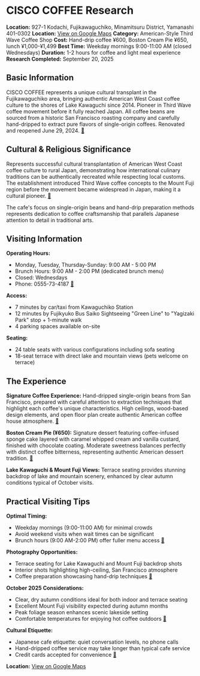 # CISCO COFFEE Research

**Location:** 927-1 Kodachi, Fujikawaguchiko, Minamitsuru District, Yamanashi 401-0302
**Location:** [View on Google Maps](https://maps.google.com/maps?q=35.5108426,138.7530539)
**Category:** American-Style Third Wave Coffee Shop
**Cost:** Hand-drip coffee ¥600, Boston Cream Pie ¥650, lunch ¥1,000-¥1,499
**Best Time:** Weekday mornings 9:00-11:00 AM (closed Wednesdays)
**Duration:** 1-2 hours for coffee and light meal experience
**Research Completed:** September 20, 2025

## Basic Information

CISCO COFFEE represents a unique cultural transplant in the Fujikawaguchiko area, bringing authentic American West Coast coffee culture to the shores of Lake Kawaguchi since 2014. Pioneer in Third Wave coffee movement before it fully reached Japan. All coffee beans are sourced from a historic San Francisco roasting company and carefully hand-dripped to extract pure flavors of single-origin coffees. Renovated and reopened June 29, 2024. [🔗](https://www.porta-y.jp/en/gourmet/2578)

## Cultural & Religious Significance

Represents successful cultural transplantation of American West Coast coffee culture to rural Japan, demonstrating how international culinary traditions can be authentically recreated while respecting local customs. The establishment introduced Third Wave coffee concepts to the Mount Fuji region before the movement became widespread in Japan, making it a cultural pioneer. [🔗](https://japantravel.navitime.com/en/area/jp/spot/02022-1134604/)

The cafe's focus on single-origin beans and hand-drip preparation methods represents dedication to coffee craftsmanship that parallels Japanese attention to detail in traditional arts.

## Visiting Information

**Operating Hours:**
- Monday, Tuesday, Thursday-Sunday: 9:00 AM - 5:00 PM
- Brunch Hours: 9:00 AM - 2:00 PM (dedicated brunch menu)
- Closed: Wednesdays
- Phone: 0555-73-4187 [🔗](https://www.porta-y.jp/en/gourmet/2578)

**Access:**
- 7 minutes by car/taxi from Kawaguchiko Station
- 12 minutes by Fujikyuko Bus Saiko Sightseeing "Green Line" to "Yagizaki Park" stop + 1-minute walk
- 4 parking spaces available on-site

**Seating:**
- 24 table seats with various configurations including sofa seating
- 18-seat terrace with direct lake and mountain views (pets welcome on terrace)

## The Experience

**Signature Coffee Experience:** Hand-dripped single-origin beans from San Francisco, prepared with careful attention to extraction techniques that highlight each coffee's unique characteristics. High ceilings, wood-based design elements, and open floor plan create authentic American coffee house atmosphere. [🔗](https://www.magical-trip.com/media/top-spots-for-a-scenic-breakfast-at-mt-fuji-in-2025-cafes-lakeside-views-and-sunrise-eats/)

**Boston Cream Pie (¥650):** Signature dessert featuring coffee-infused sponge cake layered with caramel whipped cream and vanilla custard, finished with chocolate coating. Moderate sweetness balances perfectly with distinct coffee bitterness, representing authentic American dessert tradition. [🔗](https://www.magical-trip.com/media/top-spots-for-a-scenic-breakfast-at-mt-fuji-in-2025-cafes-lakeside-views-and-sunrise-eats/)

**Lake Kawaguchi & Mount Fuji Views:** Terrace seating provides stunning backdrop of lake and mountain scenery, enhanced by clear autumn conditions typical of October visits.

## Practical Visiting Tips

**Optimal Timing:**
- Weekday mornings (9:00-11:00 AM) for minimal crowds
- Avoid weekend visits when wait times can be significant
- Brunch hours (9:00 AM-2:00 PM) offer fuller menu access [🔗](https://www.porta-y.jp/en/gourmet/2578)

**Photography Opportunities:**
- Terrace seating for Lake Kawaguchi and Mount Fuji backdrop shots
- Interior shots highlighting high-ceiling, San Francisco atmosphere
- Coffee preparation showcasing hand-drip techniques [🔗](https://note.com/yukihi6/n/n653426b3ab64)

**October 2025 Considerations:**
- Clear, dry autumn conditions ideal for both indoor and terrace seating
- Excellent Mount Fuji visibility expected during autumn months
- Peak foliage season enhances scenic lakeside setting
- Comfortable temperatures for enjoying hot coffee outdoors [🔗](https://www.magical-trip.com/media/top-spots-for-a-scenic-breakfast-at-mt-fuji-in-2025-cafes-lakeside-views-and-sunrise-eats/)

**Cultural Etiquette:**
- Japanese cafe etiquette: quiet conversation levels, no phone calls
- Hand-dripped coffee service may take longer than typical cafe service
- Credit cards accepted for convenience [🔗](https://www.porta-y.jp/en/gourmet/2578)

**Location:** [View on Google Maps](https://maps.google.com/maps?q=927-1+Kodachi,+Fujikawaguchiko,+Yamanashi+401-0302)
